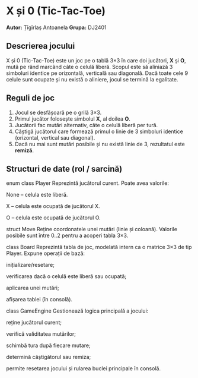 # X și 0 (Tic-Tac-Toe)

**Autor:** Țîgîrlaș Antoanela
**Grupa:** DJ2401

## Descrierea jocului
X și 0 (Tic-Tac-Toe) este un joc pe o tablă 3×3 în care doi jucători, **X** și **O**, mută pe rând marcând câte o celulă liberă. Scopul este să aliniază 3 simboluri identice pe orizontală, verticală sau diagonală. Dacă toate cele 9 celule sunt ocupate și nu există o aliniere, jocul se termină la egalitate.

## Reguli de joc
1. Jocul se desfășoară pe o grilă 3×3.
2. Primul jucător folosește simbolul **X**, al doilea **O**.
3. Jucătorii fac mutări alternativ, câte o celulă liberă per tură.
4. Câștigă jucătorul care formează primul o linie de 3 simboluri identice (orizontal, vertical sau diagonal).
5. Dacă nu mai sunt mutări posibile și nu există linie de 3, rezultatul este **remiză**.

## Structuri de date (rol / sarcină)
enum class Player
Reprezintă jucătorul curent. Poate avea valorile:

None – celula este liberă.

X – celula este ocupată de jucătorul X.

O – celula este ocupată de jucătorul O.

struct Move
Reține coordonatele unei mutări (linie și coloană).
Valorile posibile sunt între 0..2 pentru a acoperi tabla 3×3.

class Board
Reprezintă tabla de joc, modelată intern ca o matrice 3×3 de tip Player.
Expune operații de bază:

inițializare/resetare;

verificarea dacă o celulă este liberă sau ocupată;

aplicarea unei mutări;

afișarea tablei (în consolă).

class GameEngine
Gestionează logica principală a jocului:

reține jucătorul curent;

verifică validitatea mutărilor;

schimbă tura după fiecare mutare;

determină câștigătorul sau remiza;

permite resetarea jocului și rularea buclei principale în consolă.
